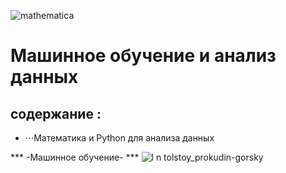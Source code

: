 

 
 ![mathematica](https://cloud.githubusercontent.com/assets/7158671/16206621/e8d3a8e0-3731-11e6-97c5-bcf555322e0f.jpg)
 
 
Машинное обучение и анализ данных
======


содержание :
------
 + ⋅⋅⋅Математика и Python для анализа данных
 
***                                                -Машинное обучение-                    ***
![l n tolstoy_prokudin-gorsky](https://cloud.githubusercontent.com/assets/7158671/16206443/2e061192-3731-11e6-9f9b-3ad89c7cf571.jpg)
